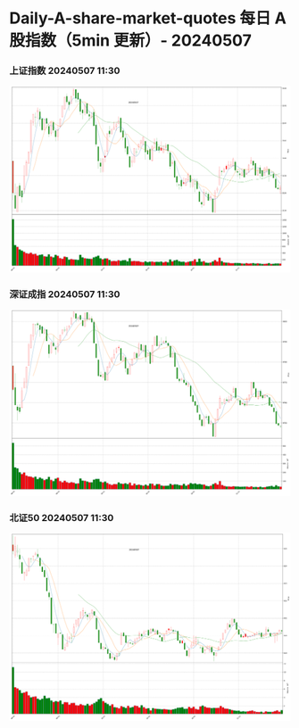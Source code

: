 
# Daily-A-share-market-quotes 每日 A 股指数（5min 更新）- 20240507

### 上证指数 20240507 11:30
![](./fig/2024/5/20240507-sh000001.png)

### 深证成指 20240507 11:30
![](./fig/2024/5/20240507-sz399001.png)

### 北证50 20240507 11:30
![](./fig/2024/5/20240507-bj899050.png)
